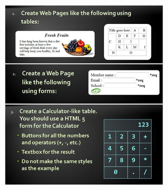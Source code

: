 ![](https://raw.githubusercontent.com/BorislavIvanov/Telerik_Academy/master/Resources/Exercise%20images/HTML%20Tables%20-%20Task%201.JPG)
![](https://raw.githubusercontent.com/BorislavIvanov/Telerik_Academy/master/Resources/Exercise%20images/HTML%20Tables%20-%20Task%202.JPG)
![](https://raw.githubusercontent.com/BorislavIvanov/Telerik_Academy/master/Resources/Exercise%20images/HTML%20Tables%20-%20Task%203.JPG)
